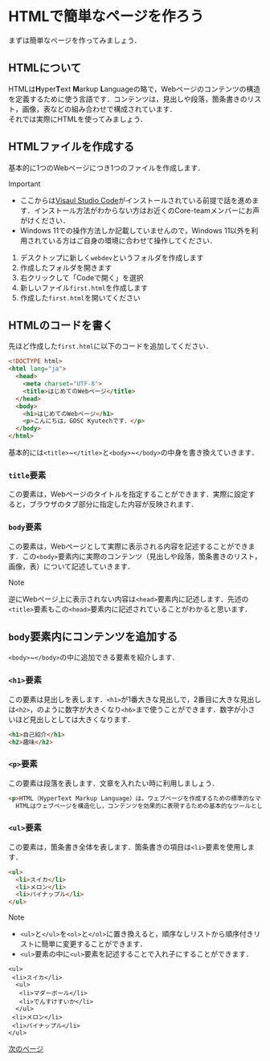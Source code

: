 # HTMLで簡単なページを作ろう
まずは簡単なページを作ってみましょう．

## HTMLについて
HTMLは**H**yper**T**ext **M**arkup **L**anguageの略で，Webページのコンテンツの構造を定義するために使う言語です．コンテンツは，見出しや段落，箇条書きのリスト，画像，表などの組み合わせで構成されています．  
それでは実際にHTMLを使ってみましょう．

## HTMLファイルを作成する
基本的に1つのWebページにつき1つのファイルを作成します．
> [!IMPORTANT]
> - ここからは[Visaul Studio Code](https://code.visualstudio.com/)がインストールされている前提で話を進めます．インストール方法がわからない方はお近くのCore-teamメンバーにお声がけください．
> - Windows 11での操作方法しか記載していませんので，Windows 11以外を利用されている方はご自身の環境に合わせて操作してください．

1. デスクトップに新しく`webdev`というフォルダを作成します
2. 作成したフォルダを開きます
3. 右クリックして「Codeで開く」を選択
4. 新しいファイル`first.html`を作成します
5. 作成した`first.html`を開いてください

## HTMLのコードを書く
先ほど作成した`first.html`に以下のコードを追加してください．
```html
<!DOCTYPE html>
<html lang="ja">
  <head>
    <meta charset="UTF-8">
    <title>はじめてのWebページ</title>
  </head>
  <body>
    <h1>はじめてのWebページ</h1>
    <p>こんにちは，GDSC Kyutechです．</p>
  </body>
</html>
```
基本的には`<title>`\~`</title>`と`<body>`\~`</body>`の中身を書き換えていきます．

### `title`要素
この要素は，Webページのタイトルを指定することができます．実際に設定すると，ブラウザのタブ部分に指定した内容が反映されます．

### `body`要素
この要素は，Webページとして実際に表示される内容を記述することができます．この`<body>`要素内に実際のコンテンツ（見出しや段落，箇条書きのリスト，画像，表）について記述していきます．
> [!NOTE]
> 逆にWebページ上に表示されない内容は`<head>`要素内に記述します．先述の`<title>`要素もこの`<head>`要素内に記述されていることがわかると思います．

## `body`要素内にコンテンツを追加する
`<body>`\~`</body>`の中に追加できる要素を紹介します．
### `<h1>`要素
この要素は見出しを表します．`<h1>`が1番大きな見出しで，2番目に大きな見出しは`<h2>`，のように数字が大きくなり`<h6>`まで使うことができます．数字が小さいほど見出しとしては大きくなります．
```html
<h1>自己紹介</h1>
<h2>趣味</h2>
```

### `<p>`要素 
この要素は段落を表します．文章を入れたい時に利用しましょう．
```html
<p>HTML（HyperText Markup Language）は，ウェブページを作成するための標準的なマークアップ言語です．
  HTMLはウェブページを構造化し，コンテンツを効果的に表現するための基本的なツールとして広く使用されています．</p>
```

### `<ul>`要素
この要素は，箇条書き全体を表します．箇条書きの項目は`<li>`要素を使用します．
```html
<ul>
  <li>スイカ</li>
  <li>メロン</li>
  <li>パイナップル</li>
</ul>
```
> [!NOTE]
> - `<ul>`と`</ul>`を`<ol>`と`</ol>`に置き換えると，順序なしリストから順序付きリストに簡単に変更することができます．
> - `<ul>`要素の中に`<ul>`要素を記述することで入れ子にすることができます．
> ```
> <ul>
>  <li>スイカ</li>
>   <ul>
>    <li>マダーボール</li>
>    <li>でんすけすいか</li>
>   </ul>
>  <li>メロン</li>
>  <li>パイナップル</li>
> </ul>
> ```
  
[次のページ](main-css.md)
